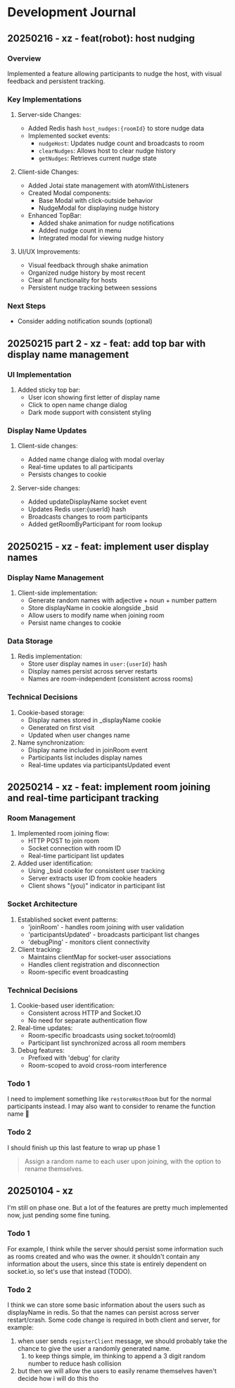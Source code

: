 # Development Journal

## 20250216 - xz - feat(robot): host nudging

### Overview
Implemented a feature allowing participants to nudge the host, with visual feedback and persistent tracking.

### Key Implementations

1. Server-side Changes:
   - Added Redis hash `host_nudges:{roomId}` to store nudge data
   - Implemented socket events:
     - `nudgeHost`: Updates nudge count and broadcasts to room
     - `clearNudges`: Allows host to clear nudge history
     - `getNudges`: Retrieves current nudge state

2. Client-side Changes:
   - Added Jotai state management with atomWithListeners
   - Created Modal components:
     - Base Modal with click-outside behavior
     - NudgeModal for displaying nudge history
   - Enhanced TopBar:
     - Added shake animation for nudge notifications
     - Added nudge count in menu
     - Integrated modal for viewing nudge history

3. UI/UX Improvements:
   - Visual feedback through shake animation
   - Organized nudge history by most recent
   - Clear all functionality for hosts
   - Persistent nudge tracking between sessions

### Next Steps
- Consider adding notification sounds (optional)

## 20250215 part 2 - xz - feat: add top bar with display name management

### UI Implementation
1. Added sticky top bar:
   - User icon showing first letter of display name
   - Click to open name change dialog
   - Dark mode support with consistent styling

### Display Name Updates
1. Client-side changes:
   - Added name change dialog with modal overlay
   - Real-time updates to all participants
   - Persists changes to cookie

2. Server-side changes:
   - Added updateDisplayName socket event
   - Updates Redis user:{userId} hash
   - Broadcasts changes to room participants
   - Added getRoomByParticipant for room lookup

## 20250215 - xz - feat: implement user display names

### Display Name Management
1. Client-side implementation:
   - Generate random names with adjective + noun + number pattern
   - Store displayName in cookie alongside _bsid
   - Allow users to modify name when joining room
   - Persist name changes to cookie

### Data Storage
1. Redis implementation:
   - Store user display names in `user:{userId}` hash
   - Display names persist across server restarts
   - Names are room-independent (consistent across rooms)

### Technical Decisions
1. Cookie-based storage:
   - Display names stored in _displayName cookie
   - Generated on first visit
   - Updated when user changes name
2. Name synchronization:
   - Display name included in joinRoom event
   - Participants list includes display names
   - Real-time updates via participantsUpdated event

## 20250214 - xz - feat: implement room joining and real-time participant tracking

### Room Management
1. Implemented room joining flow:
   - HTTP POST to join room
   - Socket connection with room ID
   - Real-time participant list updates
2. Added user identification:
   - Using _bsid cookie for consistent user tracking
   - Server extracts user ID from cookie headers
   - Client shows "(you)" indicator in participant list

### Socket Architecture
1. Established socket event patterns:
   - 'joinRoom' - handles room joining with user validation
   - 'participantsUpdated' - broadcasts participant list changes
   - 'debugPing' - monitors client connectivity
2. Client tracking:
   - Maintains clientMap for socket-user associations
   - Handles client registration and disconnection
   - Room-specific event broadcasting

### Technical Decisions
1. Cookie-based user identification:
   - Consistent across HTTP and Socket.IO
   - No need for separate authentication flow
2. Real-time updates:
   - Room-specific broadcasts using socket.to(roomId)
   - Participant list synchronized across all room members
3. Debug features:
   - Prefixed with 'debug' for clarity
   - Room-scoped to avoid cross-room interference

### Todo 1

I need to implement something like `restoreHostRoom` but for the normal participants instead.
I may also want to consider to rename the function name :thinking:

### Todo 2

I should finish up this last feature to wrap up phase 1

> Assign a random name to each user upon joining, with the option to rename themselves.

## 20250104 - xz

I'm still on phase one. But a lot of the features are pretty much implemented now, just pending some fine tuning.

### Todo 1
For example, I think while the server should persist some information such as rooms created and who was the owner. it shouldn't contain any information about the users, since this state is entirely dependent on socket.io, so let's use that instead (TODO).

### Todo 2
I think we can store some basic information about the users
such as displayName in redis. So that the names can persist 
across server restart/crash. Some code change is required in
both client and server, for example:
1. when user sends `registerClient` message, we should
  probably take the chance to give the user a randomly
  generated name.
    1. to keep things simple, im thinking to append a 3 digit
      random number to reduce hash collision  
2. but then we will allow the users to easily rename themselves
  haven't decide how i will do this tho

